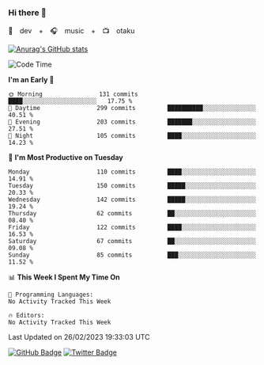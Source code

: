 ### Hi there 👋

🚀　dev　+　🎧　music　+　📺　otaku


[![Anurag's GitHub stats](https://github-readme-stats.vercel.app/api?username=koheitasaka&count_private=true&show_icons=true&theme=monokai)](https://github.com/koheitasaka/github-readme-stats)

<!--START_SECTION:waka-->
![Code Time](http://img.shields.io/badge/Code%20Time-1%2C161%20hrs%2023%20mins-blue)

**I'm an Early 🐤** 

```text
🌞 Morning                131 commits         ████░░░░░░░░░░░░░░░░░░░░░   17.75 % 
🌆 Daytime                299 commits         ██████████░░░░░░░░░░░░░░░   40.51 % 
🌃 Evening                203 commits         ███████░░░░░░░░░░░░░░░░░░   27.51 % 
🌙 Night                  105 commits         ████░░░░░░░░░░░░░░░░░░░░░   14.23 % 
```
📅 **I'm Most Productive on Tuesday** 

```text
Monday                   110 commits         ████░░░░░░░░░░░░░░░░░░░░░   14.91 % 
Tuesday                  150 commits         █████░░░░░░░░░░░░░░░░░░░░   20.33 % 
Wednesday                142 commits         █████░░░░░░░░░░░░░░░░░░░░   19.24 % 
Thursday                 62 commits          ██░░░░░░░░░░░░░░░░░░░░░░░   08.40 % 
Friday                   122 commits         ████░░░░░░░░░░░░░░░░░░░░░   16.53 % 
Saturday                 67 commits          ██░░░░░░░░░░░░░░░░░░░░░░░   09.08 % 
Sunday                   85 commits          ███░░░░░░░░░░░░░░░░░░░░░░   11.52 % 
```


📊 **This Week I Spent My Time On** 

```text
💬 Programming Languages: 
No Activity Tracked This Week

🔥 Editors: 
No Activity Tracked This Week
```


 Last Updated on 26/02/2023 19:33:03 UTC
<!--END_SECTION:waka-->

[![GitHub Badge](https://img.shields.io/badge/GitHub-100000?style=for-the-badge&logo=github&logoColor=white)](https://github.com/koheitasaka)
[![Twitter Badge](https://img.shields.io/badge/Twitter-1DA1F2?style=for-the-badge&logo=twitter&logoColor=white)](https://twitter.com/sleep_asleep_)
